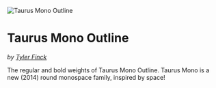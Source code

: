 ![Taurus Mono Outline](https://raw.githubusercontent.com/sursly/taurusmono/master/preview.jpg)

Taurus Mono Outline
========
_by [Tyler Finck](http://www.finck.co)_

The regular and bold weights of Taurus Mono Outline. Taurus Mono is a new (2014) round monospace family, inspired by space!



